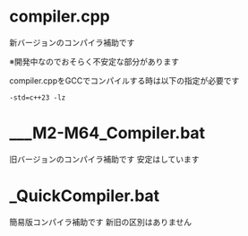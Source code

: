 # compiler.cpp
新バージョンのコンパイラ補助です

※開発中なのでおそらく不安定な部分があります

compiler.cppをGCCでコンパイルする時は以下の指定が必要です
```
-std=c++23 -lz
```

# ___M2-M64_Compiler.bat
旧バージョンのコンパイラ補助です 安定はしています

# _QuickCompiler.bat
簡易版コンパイラ補助です 新旧の区別はありません
